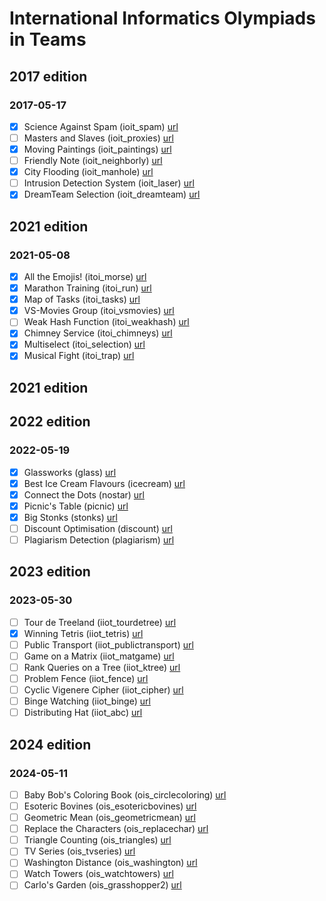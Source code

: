 # International Informatics Olympiads in Teams

## 2017 edition

### 2017-05-17

- [x] Science Against Spam (ioit_spam) [url](https://training.olinfo.it/#/task/ioit_spam/statement)
- [ ] Masters and Slaves (ioit_proxies) [url](https://training.olinfo.it/#/task/ioit_proxies/statement)
- [x] Moving Paintings (ioit_paintings) [url](https://training.olinfo.it/#/task/ioit_paintings/statement)
- [ ] Friendly Note (ioit_neighborly) [url](https://training.olinfo.it/#/task/ioit_neighborly/statement)
- [x] City Flooding (ioit_manhole) [url](https://training.olinfo.it/#/task/ioit_manhole/statement)
- [ ] Intrusion Detection System (ioit_laser) [url](https://training.olinfo.it/#/task/ioit_laser/statement)
- [x] DreamTeam Selection (ioit_dreamteam) [url](https://training.olinfo.it/#/task/ioit_dreamteam/statement)

## 2021 edition

### 2021-05-08

- [x] All the Emojis! (itoi_morse) [url](https://training.olinfo.it/#/task/itoi_morse/statement)
- [x] Marathon Training (itoi_run) [url](https://training.olinfo.it/#/task/itoi_run/statement)
- [x] Map of Tasks (itoi_tasks) [url](https://training.olinfo.it/#/task/itoi_tasks/statement)
- [x] VS-Movies Group (itoi_vsmovies) [url](https://training.olinfo.it/#/task/itoi_vsmovies/statement)
- [ ] Weak Hash Function (itoi_weakhash) [url](https://training.olinfo.it/#/task/itoi_weakhash/statement)
- [x] Chimney Service (itoi_chimneys) [url](https://training.olinfo.it/#/task/itoi_chimneys/statement)
- [x] Multiselect (itoi_selection) [url](https://training.olinfo.it/#/task/itoi_selection/statement)
- [x] Musical Fight (itoi_trap) [url](https://training.olinfo.it/#/task/itoi_trap/statement)

## 2021 edition

## 2022 edition

### 2022-05-19

- [x] Glassworks (glass) [url](https://training.olinfo.it/#/task/glass/statement)
- [x] Best Ice Cream Flavours (icecream) [url](https://training.olinfo.it/#/task/icecream/statement)
- [x] Connect the Dots (nostar) [url](https://training.olinfo.it/#/task/nostar/statement)
- [x] Picnic's Table (picnic) [url](https://training.olinfo.it/#/task/picnic/statement)
- [x] Big Stonks (stonks) [url](https://training.olinfo.it/#/task/stonks/statement)
- [ ] Discount Optimisation (discount) [url](https://training.olinfo.it/#/task/discount/statement)
- [ ] Plagiarism Detection (plagiarism) [url](https://training.olinfo.it/#/task/plagiarism/statement)

## 2023 edition

### 2023-05-30

- [ ] Tour de Treeland (iiot_tourdetree) [url](https://training.olinfo.it/#/task/iiot_tourdetree/statement)
- [x] Winning Tetris (iiot_tetris) [url](https://training.olinfo.it/#/task/iiot_tetris/statement)
- [ ] Public Transport (iiot_publictransport) [url](https://training.olinfo.it/#/task/iiot_publictransport/statement)
- [ ] Game on a Matrix (iiot_matgame) [url](https://training.olinfo.it/#/task/iiot_matgame/statement)
- [ ] Rank Queries on a Tree (iiot_ktree) [url](https://training.olinfo.it/#/task/iiot_ktree/statement)
- [ ] Problem Fence (iiot_fence) [url](https://training.olinfo.it/#/task/iiot_fence/statement)
- [ ] Cyclic Vigenere Cipher (iiot_cipher) [url](https://training.olinfo.it/#/task/iiot_cipher/statement)
- [ ] Binge Watching (iiot_binge) [url](https://training.olinfo.it/#/task/iiot_binge/statement)
- [ ] Distributing Hat (iiot_abc) [url](https://training.olinfo.it/#/task/iiot_abc/statement)

## 2024 edition

### 2024-05-11

- [ ] Baby Bob's Coloring Book (ois_circlecoloring) [url](https://training.olinfo.it/#/task/ois_circlecoloring/statement)
- [ ] Esoteric Bovines (ois_esotericbovines) [url](https://training.olinfo.it/#/task/ois_esotericbovines/statement)
- [ ] Geometric Mean (ois_geometricmean) [url](https://training.olinfo.it/#/task/ois_geometricmean/statement)
- [ ] Replace the Characters (ois_replacechar) [url](https://training.olinfo.it/#/task/ois_replacechar/statement)
- [ ] Triangle Counting (ois_triangles) [url](https://training.olinfo.it/#/task/ois_triangles/statement)
- [ ] TV Series (ois_tvseries) [url](https://training.olinfo.it/#/task/ois_tvseries/statement)
- [ ] Washington Distance (ois_washington) [url](https://training.olinfo.it/#/task/ois_washington/statement)
- [ ] Watch Towers (ois_watchtowers) [url](https://training.olinfo.it/#/task/ois_watchtowers/statement)
- [ ] Carlo's Garden (ois_grasshopper2) [url](https://training.olinfo.it/#/task/ois_grasshopper2/statement)
